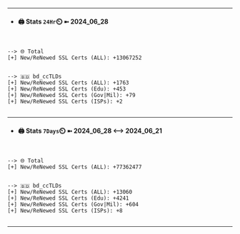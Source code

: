 

---
- #### 🖨️ **Stats** `24Hr`⏲️ ➼ 2024_06_28
```console


--> 🌐 Total
[+] New/ReNewed SSL Certs (ALL): +13067252


--> 🇧🇩 bd_ccTLDs
[+] New/ReNewed SSL Certs (ALL): +1763
[+] New/ReNewed SSL Certs (Edu): +453
[+] New/ReNewed SSL Certs (Gov|Mil): +79
[+] New/ReNewed SSL Certs (ISPs): +2


```

---
- #### 🖨️ **Stats** `7Days`⏲️ ➼ 2024_06_28 <--> 2024_06_21
```console


--> 🌐 Total
[+] New/ReNewed SSL Certs (ALL): +77362477


--> 🇧🇩 bd_ccTLDs
[+] New/ReNewed SSL Certs (ALL): +13060
[+] New/ReNewed SSL Certs (Edu): +4241
[+] New/ReNewed SSL Certs (Gov|Mil): +604
[+] New/ReNewed SSL Certs (ISPs): +8


```

---

